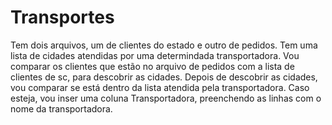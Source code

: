 # Transportes
Tem dois arquivos, um de clientes do estado e outro de pedidos.
Tem uma lista de cidades atendidas por uma determindada transportadora.
Vou comparar os clientes que estão no arquivo de pedidos com a lista de clientes de sc, para descobrir as cidades.
Depois de descobrir as cidades, vou comparar se está dentro da lista atendida pela transportadora.
Caso esteja, vou inser uma coluna Transportadora, preenchendo as linhas com o nome da transportadora.
